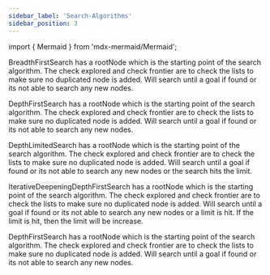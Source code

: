 ```yaml
---
sidebar_label: 'Search-Algorithms'
sidebar_position: 3
---
```

import { Mermaid } from 'mdx-mermaid/Mermaid';

<Mermaid chart = 'classDiagram
class BFS{
breadFirstSearch(Environment, Cell, Lock): list
check_explored(list, Node): bool
check_frontier(list, Node): bool
}'/>

BreadthFirstSearch has a rootNode which is the starting point of the search algorithm. 
The check explored and check frontier are to check the lists to make sure no duplicated node is added. 
Will search until a goal if found or its not able to search any new nodes. 


<Mermaid chart = 'classDiagram
class DFS{
depthFirstSearch(Environment, Cell, Lock): list
checklist(Node, list, list): bool
}'/>

DepthFirstSearch has a rootNode which is the starting point of the search algorithm.
The check explored and check frontier are to check the lists to make sure no duplicated node is added. 
Will search until a goal if found or its not able to search any new nodes. 

<Mermaid chart = 'classDiagram
class DLS{
depthLimitedSearch(Environment, Cell, limit): list
checklist(Node, list, list): bool
}'/>

DepthLimitedSearch has a rootNode which is the starting point of the search algorithm.
The check explored and check frontier are to check the lists to make sure no duplicated node is added. 
Will search until a goal if found or its not able to search any new nodes or the search hits the limit. 


<Mermaid chart = 'classDiagram
class IDLS{
depthLimitedSearch(Environment, Cell, limit, time): list
checklist(Node, list, list): bool
}'/>

IterativeDeepeningDepthFirstSearch has a rootNode which is the starting point of the search algorithm.
The check explored and check frontier are to check the lists to make sure no duplicated node is added. 
Will search until a goal if found or its not able to search any new nodes  or a limit is hit.
If the limit is hit, then the limit will be increase. 

<Mermaid chart = 'classDiagram
class UCS{
partition(list, low, high): int
quickSort(list, low, high)
uniformed_cost_search(environment, root): list
checklist(Node, list, list): bool
}'/>

DepthFirstSearch has a rootNode which is the starting point of the search algorithm.
The check explored and check frontier are to check the lists to make sure no duplicated node is added. 
Will search until a goal if found or its not able to search any new nodes. 